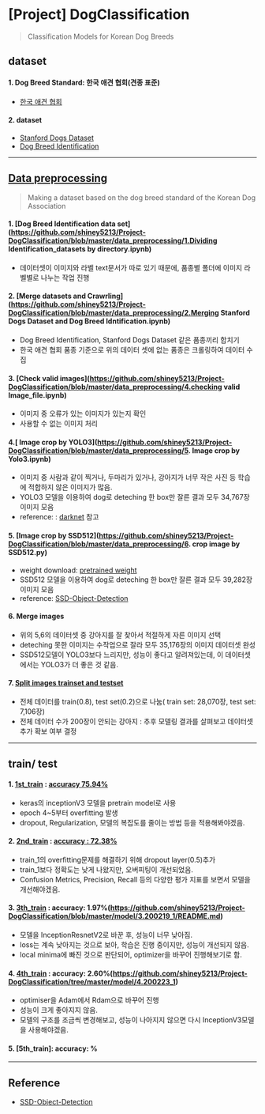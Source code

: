 # [Project] DogClassification 
> Classification Models for Korean Dog Breeds

## dataset

#### 1. Dog Breed Standard: 한국 애견 협회(견종 표준)

* [한국 애견 협회](https://www.kkc.or.kr/megazine/megazine_02.html)

#### 2. dataset

* [Stanford Dogs Dataset](http://vision.stanford.edu/aditya86/ImageNetDogs/main.html)
* [Dog Breed Identification](https://www.kaggle.com/c/dog-breed-identification/data)
---
## [Data preprocessing](https://github.com/shiney5213/Project-DogClassification/blob/master/data_preprocessing/data_preprocessing.md)

>  Making a dataset based on the dog breed standard of the Korean Dog Association
>  
#### 1. [Dog Breed Identification data set](https://github.com/shiney5213/Project-DogClassification/blob/master/data_preprocessing/1.Dividing Identification_datasets by directory.ipynb) 
- 데이터셋이 이미지와 라벨 text문서가  따로 있기 때문에, 품종별 폴더에 이미지 라벨별로 나누는 작업 진행

#### 2. [Merge datasets and Crawrling](https://github.com/shiney5213/Project-DogClassification/blob/master/data_preprocessing/2.Merging Stanford Dogs Dataset and Dog Breed Idntification.ipynb)
- Dog Breed Identification, Stanford Dogs Dataset 같은 품종끼리 합치기
- 한국 애견 협회 품종 기준으로 위의 데이터 셋에 없는 품종은 크롤링하여 데이터 수집

#### 3. [Check valid images](https://github.com/shiney5213/Project-DogClassification/blob/master/data_preprocessing/4.checking valid Image_file.ipynb)
- 이미지 중 오류가 있는 이미지가 있는지 확인
- 사용할 수 없는 이미지 처리

#### 4.[ Image crop by YOLO3](https://github.com/shiney5213/Project-DogClassification/blob/master/data_preprocessing/5. Image crop by Yolo3.ipynb)
- 이미지 중 사람과 같이 찍거나, 두마리가 있거나, 강아지가 너무 작은 사진 등 학습에 적합하지 않은 이미지가 많음.
- YOLO3 모델을 이용하여  dog로 deteching 한 box만 잘른 결과 모두 34,767장 이미지 모음
- reference: : [darknet](https://pjreddie.com/darknet/) 참고

#### 5. [Image crop by SSD512](https://github.com/shiney5213/Project-DogClassification/blob/master/data_preprocessing/6. crop image by SSD512.py)
- weight download: [pretrained weight](https://drive.google.com/file/d/1a-64b6y6xsQr5puUsHX_wxI1orQDercM/view)
- SSD512 모델을 이용하여  dog로 deteching 한 box만 잘른 결과 모두 39,282장 이미지 모음
- reference: [SSD-Object-Detection](https://github.com/InsiderPants/SSD-Object-Detection)
#### 6. Merge images 
- 위의 5,6의 데이터셋 중 강아지를 잘 찾아서 적절하게 자른 이미지 선택
- deteching 못한 이미지는 수작업으로 잘라 모두 35,176장의 이미지 데이터셋 완성
- SSD512모델이 YOLO3보다 느리지만, 성능이 좋다고 알려져있는데,  이 데이터셋에서는 YOLO3가 더 좋은 것 같음. 

#### 7. [Split images trainset and testset](https://github.com/shiney5213/Project-DogClassification/blob/master/data_preprocessing/7.splie%20train%20and%20test%20dataset.ipynb)
- 전체 데이터를 train(0.8), test set(0.2)으로 나눔( train set:  28,070장, test set: 7,106장)
- 전체 데이터 수가 200장이 안되는 강아지 : 추후 모델링 결과를 살펴보고 데이터셋 추가 확보 여부 결정

---
## train/ test

#### 1.  [1st_train](https://github.com/shiney5213/Project-DogClassification/blob/master/model/1.200216_1/200216_train_1.py) : [accuracy 75.94%](https://github.com/shiney5213/Project-DogClassification/blob/master/model/1.200216_1/README.md)
- keras의 inceptionV3 모델을 pretrain model로 사용
- epoch 4~5부터 overfitting 발생
- dropout, Regularization, 모델의 복잡도를 줄이는 방법 등을 적용해봐야겠음.

#### 2. [2nd_train](https://github.com/shiney5213/Project-DogClassification/blob/master/model/1.200218_1/200218_train_1.py) : [accuracy : 72.38%](https://github.com/shiney5213/Project-DogClassification/blob/master/model/1.200218_1/README.md)
- train_1의 overfitting문제를 해결하기 위해 dropout layer(0.5)추가
- train_1보다 정확도는 낮게 나왔지만, 오버피팅이 개선되었음.
- Confusion Metrics, Precision, Recall 등의 다양한 평가 지표를 보면서 모델을 개선해야겠음.

#### 3. [3th_train](https://github.com/shiney5213/Project-DogClassification/blob/master/model/3.200219_1/200219_train_1.py) : accuracy: 1.97%(https://github.com/shiney5213/Project-DogClassification/blob/master/model/3.200219_1/README.md)
- 모델을 InceptionResnetV2로 바꾼 후, 성능이 너무 낮아짐. 
- loss는 계속 낮아지는 것으로 보아, 학습은 진행 중이지만, 성능이 개선되지 않음.
- local minima에 빠진 것으로 판단되어, optimizer을 바꾸어 진행해보기로 함.

#### 4. [4th_train](https://github.com/shiney5213/Project-DogClassification/blob/master/model/4.200223_1/200223_train_1.py) : accuracy: 2.60%(https://github.com/shiney5213/Project-DogClassification/tree/master/model/4.200223_1)
- optimiser을 Adam에서 Rdam으로 바꾸어 진행
- 성능이 크게 좋아지지 않음.
- 모델의 구조를 조금씩 변경해보고, 성능이 나아지지 않으면 다시 InceptionV3모델을 사용해야겠음.


#### 5. [5th_train]: accuracy: %

---
## Reference

- [SSD-Object-Detection](https://github.com/InsiderPants/SSD-Object-Detection)

